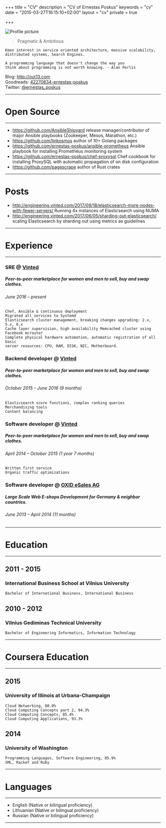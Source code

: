 +++
title = "CV"
description = "CV of Ernestas Poskus"
keywords = "cv"
date = "2015-03-27T16:15:10+02:00"
layout = "cv"
private = true

+++

![Profile picture](/images/profile.jpeg)

> Pragmatic & Ambitious

```
Keen interest in service oriented architecture, massive scalability,
distributed systems, Search Engines.
```

```
A programming language that doesn't change the way you
think about programming is not worth knowing. - Alan Perlis
```

Blog: <a href="http://out13.com">http://out13.com</a><br />
Goodreads: <a href="https://www.goodreads.com/user/show/42270834-ernestas-poskus">42270834-ernestas-poskus</a><br />
Twitter: <a href="https://twitter.com/ernestas_poskus">@ernestas_poskus</a>

---------

# <a name="open_source">Open Source</a>

---------

- https://github.com/AnsibleShipyard release manager/contributor of major Ansible playbooks (Zookeeper, Mesos, Marathon, etc.)
- https://github.com/linkosmos author of 10+ Golang packages
- https://github.com/ernestas-poskus/ansible-prometheus Ansible playbook for installing Prometheus monitoring system
- https://github.com/ernestas-poskus/chef-proxysql Chef cookbook for installing ProxySQL with automatic propagation of on disk configuration
- https://github.com/pagescrape author of Rust crates

---------

# <a name="Posts">Posts</a>

- http://engineering.vinted.com/2017/09/18/elasticsearch-more-nodes-with-fewer-servers/ Running 4x instances of Elasticsearch using NUMA
- http://engineering.vinted.com/2017/06/05/sharding-out-elasticsearch/ scaling Elasticsearch by sharding out using metrics as guidelines

---------

# <a name="experience">Experience</a>

---------

### SRE @ [Vinted](http://vinted.com/)
##### Peer-to-peer marketplace for women and men to sell, buy and swap clothes.
###### June 2016 – present

```
Chef, Ansible & continuous deployment
Migrated all services to Systemd
Elasticsearch cluster management, breaking changes upgrading: 2.x, 5.x, 6.x
Cache layer supervision, high availability Memcached cluster using Facebook mcrouter
Complete physical hardware automation, automatic registration of all basic
server resources: CPU, RAM, DISK, NIC, Motherboard.
```

### Backend developer @ [Vinted](http://vinted.com/)
##### Peer-to-peer marketplace for women and men to sell, buy and swap clothes.
###### October 2015 – June 2016 (9 months)

```
Elasticsearch score functions, complex ranking queries
Merchandising tools
Content balancing
```

### Software developer @ [Vinted](http://vinted.com/)
##### Peer-to-peer marketplace for women and men to sell, buy and swap clothes.
###### April 2014 – October 2015 (1 year 7 months)

```
Written first service
Organic traffic optimizations
```

### Software developer @ [OXID eSales AG](https://www.oxid-esales.com/)
##### Large Scale Web E-shops Development for Germany & neighbor countries.
###### June 2013 – April 2014 (11 months)

---------

# <a name="education">Education</a>

---------

## 2011 - 2015

### International Business School at Vilnius University

```
Bachelor of International Business, International Business
```

## 2010 - 2012

### Vilnius Gediminas Technical University
```
Bachelor of Engineering Informatics, Information Technology
```

---------

# <a name="coursera-education">Coursera Education</a>

---------

## 2015

### University of Illinois at Urbana-Champaign

```
Cloud Networking, 80.0%
Cloud Computing Concepts part 2, 94.3%
Cloud Computing Concepts, 85.4%
Cloud Computing Applications, 93.3%
```

## 2014

### University of Washington

```
Programming Languages, Software Engineering, 85.9%
SML, Racket and Ruby
```

---------

# <a name="languages">Languages</a>

---------

- English (Native or bilingual proficiency)
- Lithuanian (Native or bilingual proficiency)
- Russian (Native or bilingual proficiency)

---------
